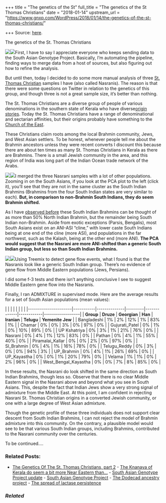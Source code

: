 +++
title = "The genetics of the St"
full_title = "The genetics of the St Thomas Christians"
date = "2018-01-14"
upstream_url = "https://www.gnxp.com/WordPress/2018/01/14/the-genetics-of-the-st-thomas-christians/"

+++
Source: [here](https://www.gnxp.com/WordPress/2018/01/14/the-genetics-of-the-st-thomas-christians/).

The genetics of the St. Thomas Christians

[![](https://i0.wp.com/www.gnxp.com/WordPress/wp-content/uploads/2018/01/nasrani.jpeg?resize=183%2C275&ssl=1)![](https://i0.wp.com/www.gnxp.com/WordPress/wp-content/uploads/2018/01/nasrani.jpeg?resize=183%2C275&ssl=1)](https://www.amazon.com/exec/obidos/ASIN/153957086X/geneexpressio-20)First, I have to say I appreciate everyone who keeps sending data to the South Asian Genotype Project. Basically, I’m automating the pipeline, finding ways to merge data from a host of sources, but also figuring out how to refine the analysis.

But until then, today I decided to do some more manual analysis of three [St. Thomas Christian](https://en.wikipedia.org/wiki/Saint_Thomas_Christians) samples I have (also called Nasranis). The reason is that there were some questions on Twitter in relation to the genetics of this group, and though three is not a great sample size, it’s better than nothing.

The St. Thomas Christians are a diverse group of people of various denominations in the southern state of Kerala who have diverse[origin stories](https://en.wikipedia.org/wiki/Saint_Thomas_Christians#Tradition_of_origin). Today the St. Thomas Christians have a range of denominational and sectarian affinities, but their origins probably have something to the [Church of the East](https://en.wikipedia.org/wiki/Church_of_the_East).

These Christians claim roots among the local Brahmin community, Jews, and West Asian settlers. To be honest, whenever people tell me about the Brahmin ancestors unless they were recent converts I discount this because there are about ten times as many St. Thomas Christians in Kerala as there are Brahmins. There is a small Jewish community in the area, and this region of India was long part of the Indian Ocean trade network of the Arabs.

[![](https://i0.wp.com/www.gnxp.com/WordPress/wp-content/uploads/2018/01/Naz_2.jpg?resize=300%2C195&ssl=1)![](https://i0.wp.com/www.gnxp.com/WordPress/wp-content/uploads/2018/01/Naz_2.jpg?resize=300%2C195&ssl=1)](https://i0.wp.com/www.gnxp.com/WordPress/wp-content/uploads/2018/01/Naz_2.jpg?ssl=1)I merged the three Nasrani samples with a lot of other populations. Zooming in on the South Asians, if you look at the PCA plot to the left (click it), you’ll see that they are not in the same cluster as the South Indian Brahmins (Brahmins from the four South Indian states are very similar to each). **But, in comparison to non-Brahmin South Indians, they do seem Brahmin shifted.**

As I have [observed before](https://www.gnxp.com/WordPress/2015/08/18/tamil-brahmins-are-alien-and-native/) these South Indian Brahmins can be thought of as more than 50% North Indian Brahmin, but the remainder being South Indian non-Brahmin. Aside from exotic exceptions (Parsis, Bengalis), most South Asians exist on an ANI-ASI “cline,” with lower caste South Indians being at one end of the cline (more ASI), and populations in the far northwest, such as the Kalash, being at the other end (more ANI). **The PCA would suggest that the Nasrani are more ANI-shifted than a generic South Indian group, but less so than South Indian Brahmins.**

[![](https://i0.wp.com/www.gnxp.com/WordPress/wp-content/uploads/2018/01/nastreemix.jpg?resize=300%2C189&ssl=1)![](https://i0.wp.com/www.gnxp.com/WordPress/wp-content/uploads/2018/01/nastreemix.jpg?resize=300%2C189&ssl=1)](https://i0.wp.com/www.gnxp.com/WordPress/wp-content/uploads/2018/01/nastreemix.jpg?ssl=1)Using Treemix to detect gene flow events, what I found is that the Nasranis look like a generic South Indian group. There’s no evidence of gene flow from Middle Eastern populations (Jews, Persians).

I did some f-3 tests and there isn’t anything conclusive I see to suggest Middle Eastern gene flow into the Nasranis.

Finally, I ran ADMIXTURE in supervised mode. Here are the average results for a set of South Asian populations (mean values):

|                      |           |              |         |             |            |                  | |----------------------|-----------|--------------|---------|-------------|------------|------------------| | **Group**            | **Druze** | **Georgian** | **Han** | **Iranian** | **Telugu** | **Yemenite Jew** | | Bangladeshi          | 1%        | 2%           | 12%     | 1%          | 83%        | 1%               | | Chamar               | 0%        | 0%           | 3%      | 0%          | 97%        | 0%               | | Gujurati_Patel       | 0%        | 1%           | 0%      | 10%         | 89%        | 0%               | | UP Kshatriya         | 0%        | 3%           | 1%      | 21%         | 76%        | 0%               | | Nasrani              | 0%        | 4%           | 1%      | 12%         | 83%        | 0%               | | Pathan               | 0%        | 4%           | 1%      | 55%         | 40%        | 0%               | | Piramalai_Kallar     | 0%        | 0%           | 2%      | 0%          | 97%        | 0%               | | SI_Brahmin           | 0%        | 4%           | 1%      | 16%         | 78%        | 0%               | | Telugu_Reddy         | 0%        | 3%           | 0%      | 0%          | 94%        | 3%               | | UP_Brahmin           | 0%        | 4%           | 1%      | 26%         | 69%        | 0%               | | UP_Kayastha          | 0%        | 0%           | 1%      | 20%         | 79%        | 0%               | | Velama               | 1%        | 1%           | 0%      | 2%          | 96%        | 0%               | | West_Bengal_Kayastha | 0%        | 0%           | 7%      | 8%          | 85%        | 0%               |

In these results, the Nasrani do look shifted in the same direction as South Indian Brahmins, though less so. Observe that there is no clear Middle Eastern signal in the Nasrani above and beyond what you see in South Asians. This, despite the fact that Indian Jews show a very strong signal of admixture from the Middle East. At this point, I am confident in rejecting Nasrani St. Thomas Christian origins in a converted Jewish community, or one with a large degree of West Asian admixture.

Though the genetic profile of these three individuals does not support clear descent from South Indian Brahmins, I can not reject the model of Brahmin admixture into this community. On the contrary, a plausible model would see to be that various South Indian groups, including Brahmins, contributed to the Nasrani community over the centuries.

To be continued….

### Related Posts:

- [The Genetics Of The St. Thomas Christians, part
  2](https://www.gnxp.com/WordPress/2019/04/24/the-genetics-of-the-st-thomas-christians-part-2/) - [The Knanaya of Kerala do seem a bit more Near Eastern
  than…](https://www.gnxp.com/WordPress/2020/02/06/the-knanaya-of-kerala-do-seem-a-bit-more-near-eastern-than-other-st-thomas-christians/) - [South Asian Genotype Project
  update](https://www.gnxp.com/WordPress/2018/01/06/south-asian-genotype-project-update/) - [South Asian Genotype
  Project](https://www.gnxp.com/WordPress/2017/12/02/south-asian-genotype-project/) - [The Dodecad ancestry
  project](https://www.gnxp.com/WordPress/2010/10/25/the-dodecad-ancestry-project/) - [The spread of lactase
  persistence](https://www.gnxp.com/WordPress/2008/12/11/the-spread-of-lactase-persistence/)

### *Related*

[](https://www.addtoany.com/add_to/facebook?linkurl=https%3A%2F%2Fwww.gnxp.com%2FWordPress%2F2018%2F01%2F14%2Fthe-genetics-of-the-st-thomas-christians%2F&linkname=The%20genetics%20of%20the%20St.%20Thomas%20Christians "Facebook")[](https://www.addtoany.com/add_to/twitter?linkurl=https%3A%2F%2Fwww.gnxp.com%2FWordPress%2F2018%2F01%2F14%2Fthe-genetics-of-the-st-thomas-christians%2F&linkname=The%20genetics%20of%20the%20St.%20Thomas%20Christians "Twitter")[](https://www.addtoany.com/add_to/email?linkurl=https%3A%2F%2Fwww.gnxp.com%2FWordPress%2F2018%2F01%2F14%2Fthe-genetics-of-the-st-thomas-christians%2F&linkname=The%20genetics%20of%20the%20St.%20Thomas%20Christians "Email")[](https://www.addtoany.com/share)
